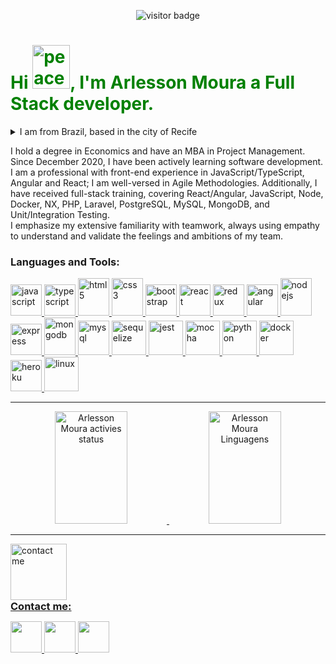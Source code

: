 <div>
  <p  align="center">
    <img src="https://visitor-badge.laobi.icu/badge?page_id=ArlessonMoura" alt="visitor badge"/>       
  </p>
</div>

<div>
  <h1 align="left" style="color:green;">Hi <img src="https://thumbs2.imgbox.com/43/af/Ob79khD7_t.png" alt="peace and love face" width="60" height="70"/>, I'm Arlesson Moura a Full Stack developer.
  </h1>
  <details>
  <summary>I am from Brazil, based in the city of Recife</summary>
    <br>
    <p align="left">
      Beyond being a stunning place to live, rich in history, and home to one of the most delicious cuisines in Brazil, Recife is also the country's largest technology hub. 
    </p>
    <div align="center">
      <img width="40%" alt="Beach of Boa Viagem's neighborhood" src="https://thumbs2.imgbox.com/f5/49/qXbG8FEf_t.jpg" /> 
      <img width="40%" alt="Beach of Boa Viagem's neighborhood" src="https://thumbs2.imgbox.com/4f/ae/jBM9DiL4_t.jpg" />
      <img height="300" width="40%" alt="Landmark 0 of the city" src="https://thumbs2.imgbox.com/e1/98/owo1lCKu_t.jpg" />
      <img height="300" width="40%" alt="Street of Bom Jesus" src="https://thumbs2.imgbox.com/13/6b/KxKsOVZm_t.jpg" /> 
    </div>    
  </details>

  <p align="left">
    I hold a degree in Economics and have an MBA in Project Management. Since December 2020, I have been actively learning software development. I am a professional with front-end experience in JavaScript/TypeScript, Angular and React; I am well-versed in Agile Methodologies. Additionally, I have received full-stack training, covering React/Angular, JavaScript, Node, Docker, NX, PHP, Laravel, PostgreSQL, MySQL, MongoDB, and Unit/Integration Testing.
    <br>
    I emphasize my extensive familiarity with teamwork, always using empathy to understand and validate the feelings and ambitions of my team.
  </p>
</div>

<div>
  <h3 align="left">Languages and Tools:</h3>
  <p align="left">
    <a title="JavaScript" href="https://developer.mozilla.org/en-US/docs/Web/JavaScript" target="_blank">
      <img src="https://thumbs2.imgbox.com/3f/58/HBrMib7t_t.png" alt="javascript" width="50" height="50"/>
    </a>
    <a title="Typescript" href="https://www.typescriptlang.org/" target="_blank" rel="noreferrer">
      <img src="https://thumbs2.imgbox.com/8f/de/An51OtEU_t.png" alt="typescript" width="50" height="50"/>
    </a>
    <a title="HTML 5" href="https://developer.mozilla.org/en-US/docs/Learn/HTML" target="_blank" rel="noreferrer">
      <img src="https://thumbs2.imgbox.com/46/91/tGRuYgVq_t.png" alt="html 5" width="50" height="60"/>
    </a>
    <a title="CSS 3" href="https://developer.mozilla.org/pt-BR/docs/Web/CSS" target="_blank" rel="noreferrer">
      <img src="https://thumbs2.imgbox.com/87/84/JYiIeTy9_t.png" alt="css3" width="50" height="60"/>
    </a>
    <a title="Bootstrap" href="https://getbootstrap.com/" target="_blank" rel="noreferrer">
      <img src="https://thumbs2.imgbox.com/b2/ae/AGcr3btH_t.png" alt="bootstrap" width="50" height="50"/>
    </a>
    <a title="React.JS" href="https://reactjs.org/" target="_blank">
      <img src="https://thumbs2.imgbox.com/da/cd/Crso44om_t.png" alt="react" width="50" height="50"/>
    </a>
    <a title="Redux" href="https://redux.js.org/" target="_blank">
      <img src="https://thumbs2.imgbox.com/00/63/rvfKpU6U_t.png" alt="redux" width="50" height="50"/>
    </a>
    <a title="Angular" href="https://angular.io/" target="_blank" rel="noreferrer">
      <img src="https://thumbs2.imgbox.com/13/d9/VxTINkud_t.png" alt="angular" width="50" height="50"/>
    </a>
    <a title="Node.JS" href="https://nodejs.org" target="_blank">
      <img src="https://thumbs2.imgbox.com/e6/7f/7A51ujpW_t.png" alt="nodejs" width="50" height="60"/>
    </a>
    <a title="Express.JS" href="https://expressjs.com" target="_blank">
      <img src="https://thumbs2.imgbox.com/90/a7/MoynkvUD_t.png" alt="express" width="50" height="50"/>
    </a>
    <a title="MongoDB" href="https://www.mongodb.com/" target="_blank">
      <img src="https://thumbs2.imgbox.com/f3/f7/nuRYSVXi_t.png" alt="mongodb" width="50" height="60"/>
    </a>
    <a title="MySQL" href="https://www.mysql.com/" target="_blank">
      <img src="https://thumbs2.imgbox.com/ba/13/cuqYgpl3_t.png" alt="mysql" width="50" height="55"/>
    </a>
    <a title="Sequelize" href=" https://sequelize.org/master/index.html" target="_blank" rel="noreferrer">
      <img src="https://thumbs2.imgbox.com/03/ef/rnKeQ6tg_t.png" alt="sequelize" width="55" height="55"/>
    </a>
    <a title="Jest" href="https://jestjs.io" target="_blank">
      <img src="https://thumbs2.imgbox.com/53/0d/Gesus5CP_t.png" alt="jest" width="55" height="55"/>
    </a> 
    <a title="Mocha" href="https://mochajs.org" target="_blank">
      <img src="https://thumbs2.imgbox.com/70/69/rQTU0EMK_t.png" alt="mocha" width="55" height="55"/>
    </a>
    <a title="Python" href="https://www.python.org" target="_blank" rel="noreferrer">
      <img src="https://thumbs2.imgbox.com/4e/26/7xjGNllk_t.png" alt="python" width="55" height="55"/>
    </a>
    <a title="Docker" href="https://www.docker.com/" target="_blank" rel="noreferrer">
      <img src="https://thumbs2.imgbox.com/3d/6e/RIfDUtGm_t.png" alt="docker" width="55" height="55"/>
    </a>
    <a title="heroku" href="https://www.heroku.com/" target="_blank" rel="noreferrer">
      <img src="https://thumbs2.imgbox.com/f6/5c/qKm0uFsk_t.png" alt="heroku" width="50" height="50"/>
    </a>
    <a title="Linux" href="https://www.gnu.org/distros/free-distros.html" target="_blank" rel="noreferrer">
      <img src="https://thumbs2.imgbox.com/46/93/xS48j8MT_t.png" alt="linux" width="55" height="55"/>
    </a>
  </p>
</div>
<hr>

<div align="center">
  <a href="https://github.com/ArlessonMoura">
  <img width="48%" height="180em" src="https://github-readme-stats.vercel.app/api?username=ArlessonMoura&show_icons=true&theme=dark&include_all_commits=true&count_private=true" alt="Arlesson Moura activies status"/>
  <img width="48%"  height="180em" src="https://github-readme-stats.vercel.app/api/top-langs/?username=ArlessonMoura&layout=compact&langs_count=7&theme=dark" alt="Arlesson Moura Linguagens"/>
</div>
<hr>

<div>
  <div>
    <div>
      <img src="https://thumbs2.imgbox.com/ba/ba/IZMkvrpj_t.png" alt="contact me" width="90" height="90"/>
    </div>    
    <h3 align="left" style="margin: 0;">Contact me:</h3>
  </div>
  
  <p align="left">
    <a target="_blank" href="https://linkedin.com/in/arlesson-moura">
      <img src="https://thumbs2.imgbox.com/c0/11/JhtS8gMu_t.png" width="50" height="50"/>
    </a>
    <a target="_blank" href="mailto:arlessonmss@gmail.com">
      <img src="https://thumbs2.imgbox.com/59/ae/zONROLet_t.png" width="50" height="50"/>
    </a>
    <a target="_blank" href="https://api.whatsapp.com/send?phone=5581998909050">
      <img src="https://thumbs2.imgbox.com/f5/b6/IR7dZ3S9_t.png" width="50" height="50"/>
    </a>
  </p>
</div>
